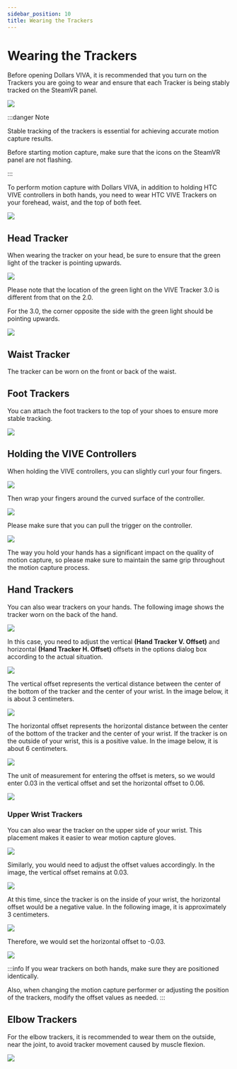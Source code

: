 ```yaml
---
sidebar_position: 10
title: Wearing the Trackers
---
```


# Wearing the Trackers

Before opening Dollars VIVA, it is recommended that you turn on the Trackers you are going to wear and ensure that each Tracker is being stably tracked on the SteamVR panel.

![](../img/2023-11-02-19-42-26-939.mp4.jpg)

:::danger Note

Stable tracking of the trackers is essential for achieving accurate motion capture results.

Before starting motion capture, make sure that the icons on the SteamVR panel are not flashing.

:::

To perform motion capture with Dollars VIVA, in addition to holding HTC VIVE controllers in both hands, you need to wear HTC VIVE Trackers on your forehead, waist, and the top of both feet.

![](../img/FkljWrLx3A0Ziey9xwbMXmGEXX8M.png)

## Head Tracker

When wearing the tracker on your head, be sure to ensure that the green light of the tracker is pointing upwards.

![](../img/FgrS3TO83-n0tbFbzLjT7eFpNl0-.jpg)

Please note that the location of the green light on the VIVE Tracker 3.0 is different from that on the 2.0.

For the 3.0, the corner opposite the side with the green light should be pointing upwards.

![](../img/Fh8_CGkjtgeLAi78SJW600jm1E90.png)

## Waist Tracker

The tracker can be worn on the front or back of the waist.

## Foot Trackers

You can attach the foot trackers to the top of your shoes to ensure more stable tracking.

![](../img/FmDLmZ0G2He4vIPw6wYHFtkPXBkl.png)

## Holding the VIVE Controllers

When holding the VIVE controllers, you can slightly curl your four fingers.

![](../img/FkvOtdy9CTzfLicZm-8aayDAsQaK.png)

Then wrap your fingers around the curved surface of the controller.

![](../img/Fsi1TUTwiufxtKITmnrcKlTePUHl.png)

Please make sure that you can pull the trigger on the controller.

![](../img/Fi9HKB4qS3vHtBQ88jAF46D7Lb7c.png)

The way you hold your hands has a significant impact on the quality of motion capture, so please make sure to maintain the same grip throughout the motion capture process.

## Hand Trackers

You can also wear trackers on your hands. The following image shows the tracker worn on the back of the hand.

![](../img/Fq3lZe6EYODEvfoA29OPS-gv7Bbe.jpg)

In this case, you need to adjust the vertical <b>(Hand Tracker V. Offset)</b> and horizontal <b>(Hand Tracker H. Offset)</b> offsets in the options dialog box according to the actual situation.

![](../img/2023_11_06_16_25_19-Dollars_VIVA.png)

The vertical offset represents the vertical distance between the center of the bottom of the tracker and the center of your wrist. In the image below, it is about 3 centimeters.

![](../img/2023_11_02_20_35_25-Frw7JTwnDZJ.png)

The horizontal offset represents the horizontal distance between the center of the bottom of the tracker and the center of your wrist. If the tracker is on the outside of your wrist, this is a positive value. In the image below, it is about 6 centimeters.

![](../img/2023_11_02_20_35_53-Fitox_m2OcqTgPxo3VjaaU.png)

The unit of measurement for entering the offset is meters, so we would enter 0.03 in the vertical offset and set the horizontal offset to 0.06.

![](../img/2023_11_06_16_28_01-Dollars_VIVA.png)

### Upper Wrist Trackers

You can also wear the tracker on the upper side of your wrist. This placement makes it easier to wear motion capture gloves.

![](../img/FpOD6I8yQuXtlw_-_pEvo16fR7em.jpg)

Similarly, you would need to adjust the offset values accordingly. In the image, the vertical offset remains at 0.03.

![](../img/2023_11_02_20_39_35-FmnMhm-L7UqIwM.png)

At this time, since the tracker is on the inside of your wrist, the horizontal offset would be a negative value. In the following image, it is approximately 3 centimeters.

![](../img/2023_11_02_20_39_59-FryyGWUkLZhqc1Ao_TPQ.png)

Therefore, we would set the horizontal offset to -0.03.

![](../img/2023_11_06_16_29_05-Dollars_VIVA.png)

:::info
If you wear trackers on both hands, make sure they are positioned identically.

Also, when changing the motion capture performer or adjusting the position of the trackers, modify the offset values as needed.
:::

## Elbow Trackers

For the elbow trackers, it is recommended to wear them on the outside, near the joint, to avoid tracker movement caused by muscle flexion.

![](../img/Ft045U6qMKlZqgaaVcuB9KFST4BG.png)
